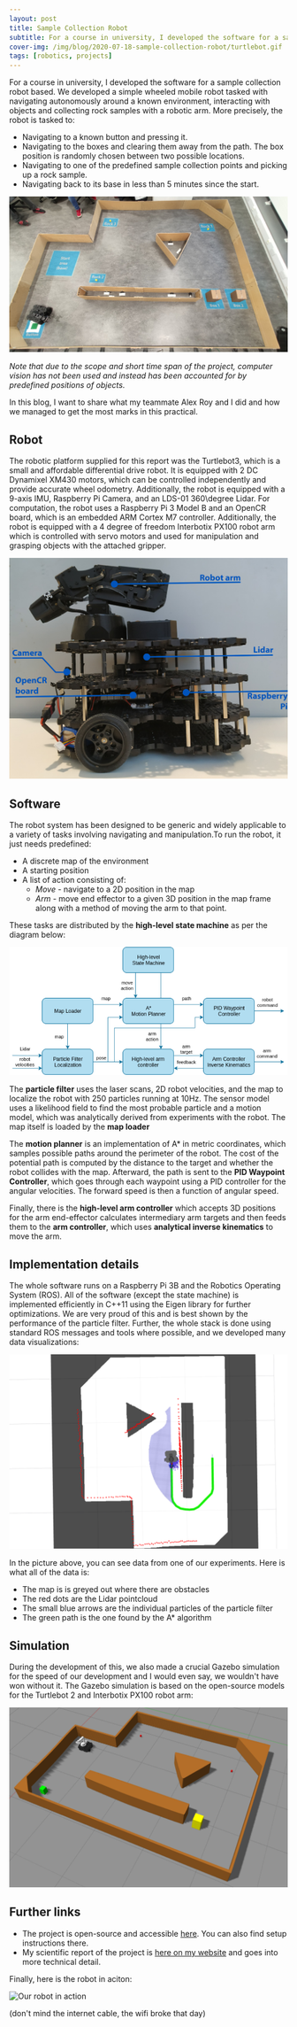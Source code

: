 ```yaml
---
layout: post
title: Sample Collection Robot
subtitle: For a course in university, I developed the software for a sample collection robot based on a Turtlebot3 robot with a manipulator.
cover-img: /img/blog/2020-07-18-sample-collection-robot/turtlebot.gif
tags: [robotics, projects]
---
```


For a course in university, I developed the software for a sample collection
robot based. We developed a simple wheeled mobile robot tasked with navigating
autonomously around a known environment, interacting with objects and collecting
rock samples with a robotic arm. More precisely, the robot is tasked to:

* Navigating to a known button and pressing it.
* Navigating to the boxes and clearing them away from the path. The box position is randomly
chosen between two possible locations.
* Navigating to one of the predefined sample collection points and picking up a rock sample.
* Navigating back to its base in less than 5 minutes since the start.

![The environment](/img/blog/2020-07-18-sample-collection-robot/rss_environment.jpg)

_Note that due to the scope and short time span of the project, computer vision has not
been used and instead has been accounted for by predefined positions of objects._

In this blog, I want to share what my teammate Alex Roy and I did and how we managed to
get the most marks in this practical.

## Robot

The robotic platform supplied for this report was the Turtlebot3, which is a small and affordable
differential drive robot. It is equipped with 2 DC Dynamixel XM430 motors, which can be
controlled independently and provide accurate wheel odometry. Additionally, the robot is equipped
with a 9-axis IMU, Raspberry Pi Camera, and an LDS-01 360\degree  Lidar. For computation, the robot
uses a Raspberry Pi 3 Model B and an OpenCR board, which is an embedded ARM Cortex M7 controller.
Additionally, the robot is equipped with a 4 degree of freedom Interbotix PX100 robot arm which is
controlled with servo motors and used for manipulation and grasping objects with the attached gripper.

![The robot](/img/blog/2020-07-18-sample-collection-robot/rss_robot.jpg)

## Software

The robot system has been designed to be generic and widely applicable to a variety of tasks involving
navigating and manipulation.To run the robot, it just needs predefined:

* A discrete map of the environment
* A starting position
* A list of action consisting of:
  * _Move_ - navigate to a 2D position in the map
  * _Arm_  - move end effector to a given 3D position in the map frame along with
  a method of moving the arm to that point.

These tasks are distributed by the **high-level state machine** as per the diagram below:

![Software architecture](/img/blog/2020-07-18-sample-collection-robot/rss_turtlebot_architecture.png)

The **particle filter** uses the laser scans, 2D robot velocities, and the map to localize
the robot with 250 particles running at 10Hz. The sensor model uses a likelihood field
to find the most probable particle and a motion model, which was analytically derived
from experiments with the robot. The map itself is loaded by the **map loader**

The **motion planner** is an implementation of A* in metric coordinates, which samples
possible paths around the perimeter of the robot. The cost of the potential path is computed
by the distance to the target and whether the robot collides with the map. Afterward,
the path is sent to the **PID Waypoint Controller**, which goes through each waypoint
using a PID controller for the angular velocities. The forward speed is then a function of angular speed.

Finally, there is the **high-level arm controller** which accepts 3D positions for the
arm end-effector calculates intermediary arm targets and then feeds them to the
**arm controller**, which uses **analytical inverse kinematics** to move the arm.

## Implementation details

The whole software runs on a Raspberry Pi 3B and the Robotics Operating System (ROS).
All of the software (except the state machine) is implemented efficiently in C++11 using
the Eigen library for further optimizations. We are very proud of this and is best shown
by the performance of the particle filter. Further, the whole stack is done using
standard ROS messages and tools where possible, and we developed many data visualizations:

![Data visualizations](/img/blog/2020-07-18-sample-collection-robot/rss-planning-2.png)

In the picture above, you can see data from one of our experiments. Here is what
all of the data is:

* The map is is greyed out where there are obstacles
* The red dots are the Lidar pointcloud
* The small blue arrows are the individual particles of the particle filter
* The green path is the one found by the A* algorithm

## Simulation

During the development of this, we also made a crucial Gazebo simulation
for the speed of our development and I would even say, we wouldn't have won without it.
The Gazebo simulation is based on the open-source models for the Turtlebot 2
and Interbotix PX100 robot arm:

![Gazebo simulation](/img/blog/2020-07-18-sample-collection-robot/rss-simulation.png)

## Further links

* The project is open-source and accessible [here](https://gitlab.com/imgeorgiev/rss_turtlebot).
You can also find setup instructions there.
* My scientific report of the project is [here on my website](/files/rss_practical_individual_report.pdf)
and goes into more technical detail.

Finally, here is the robot in aciton:

![Our robot in action](/img/blog/2020-07-18-sample-collection-robot/turtlebot.gif)

(don't mind the internet cable, the wifi broke that day)